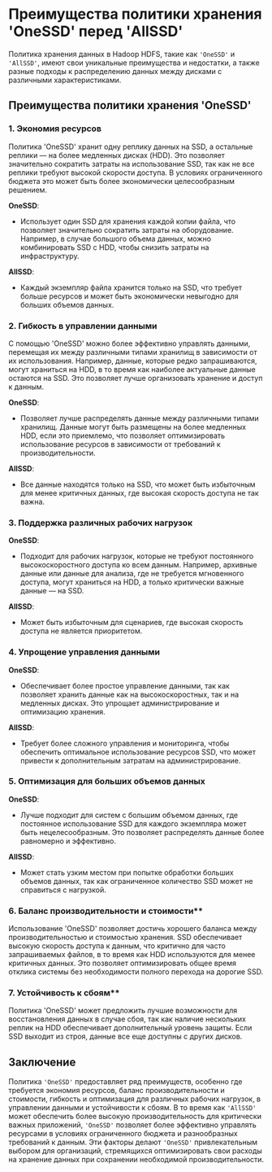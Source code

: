 # Преимущества политики хранения 'OneSSD' перед 'AllSSD'

Политика хранения данных в Hadoop HDFS, такие как `'OneSSD'` и `'AllSSD'`, имеют свои уникальные преимущества и недостатки, а также разные подходы к распределению данных между дисками с различными характеристиками.

## Преимущества политики хранения 'OneSSD'

### 1. Экономия ресурсов

Политика 'OneSSD' хранит одну реплику данных на SSD, а остальные реплики — на более медленных дисках (HDD). Это позволяет значительно сократить затраты на использование SSD, так как не все реплики требуют высокой скорости доступа. В условиях ограниченного бюджета это может быть более экономически целесообразным решением.

**OneSSD**:

-   Использует один SSD для хранения каждой копии файла, что позволяет значительно сократить затраты на оборудование. Например, в случае большого объема данных, можно комбинировать SSD с HDD, чтобы снизить затраты на инфраструктуру.

**AllSSD**:

-   Каждый экземпляр файла хранится только на SSD, что требует больше ресурсов и может быть экономически невыгодно для больших объемов данных.

### 2. Гибкость в управлении данными

С помощью 'OneSSD' можно более эффективно управлять данными, перемещая их между различными типами хранилищ в зависимости от их использования. Например, данные, которые редко запрашиваются, могут храниться на HDD, в то время как наиболее актуальные данные остаются на SSD. Это позволяет лучше организовать хранение и доступ к данным.

**OneSSD**:

-   Позволяет лучше распределять данные между различными типами хранилищ. Данные могут быть размещены на более медленных HDD, если это приемлемо, что позволяет оптимизировать использование ресурсов в зависимости от требований к производительности.

**AllSSD**:

-   Все данные находятся только на SSD, что может быть избыточным для менее критичных данных, где высокая скорость доступа не так важна.

### 3. Поддержка различных рабочих нагрузок

**OneSSD**:

-   Подходит для рабочих нагрузок, которые не требуют постоянного высокоскоростного доступа ко всем данным. Например, архивные данные или данные для анализа, где не требуется мгновенного доступа, могут храниться на HDD, а только критически важные данные — на SSD.

**AllSSD**:

-   Может быть избыточным для сценариев, где высокая скорость доступа не является приоритетом.

### 4. Упрощение управления данными

**OneSSD**:

-   Обеспечивает более простое управление данными, так как позволяет хранить данные как на высокоскоростных, так и на медленных дисках. Это упрощает администрирование и оптимизацию хранения.

**AllSSD**:

-   Требует более сложного управления и мониторинга, чтобы обеспечить оптимальное использование ресурсов SSD, что может привести к дополнительным затратам на администрирование.

### 5. Оптимизация для больших объемов данных

**OneSSD**:

-   Лучше подходит для систем с большим объемом данных, где постоянное использование SSD для каждого экземпляра может быть нецелесообразным. Это позволяет распределять данные более равномерно и эффективно.

**AllSSD**:

-   Может стать узким местом при попытке обработки больших объемов данных, так как ограниченное количество SSD может не справиться с нагрузкой.

### 6. Баланс производительности и стоимости**  

Использование 'OneSSD' позволяет достичь хорошего баланса между производительностью и стоимостью хранения. SSD обеспечивает высокую скорость доступа к данным, что критично для часто запрашиваемых файлов, в то время как HDD используются для менее критичных данных. Это позволяет оптимизировать общее время отклика системы без необходимости полного перехода на дорогие SSD.

### 7. Устойчивость к сбоям**  

Политика 'OneSSD' может предложить лучшие возможности для восстановления данных в случае сбоя, так как наличие нескольких реплик на HDD обеспечивает дополнительный уровень защиты. Если SSD выходит из строя, данные все еще доступны с других дисков.

## Заключение

Политика `'OneSSD'` предоставляет ряд преимуществ, особенно где требуется экономия ресурсов, баланс производительности и стоимости, гибкость и оптимизация для различных рабочих нагрузок, в управлении данными и устойчивости к сбоям. В то время как `'AllSSD'` может обеспечить более высокую производительность для критически важных приложений, `'OneSSD'` позволяет более эффективно управлять ресурсами в условиях ограниченного бюджета и разнообразных требований к данным. Эти факторы делают `'OneSSD'` привлекательным выбором для организаций, стремящихся оптимизировать свои расходы на хранение данных при сохранении необходимой производительности.